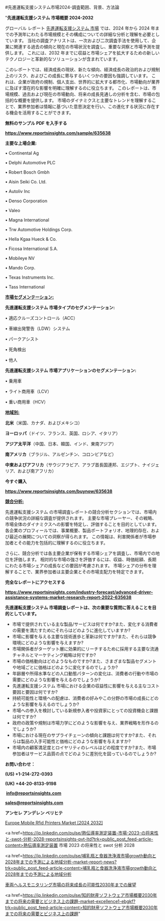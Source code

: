 #先進運転支援システム市場2024-調査範囲、背景、方法論

"<strong>先進運転支援システム 市場概要 2024-2032</strong>

グローバル レポート <a href=https://www.reportsinsights.com/sample/635638>先進運転支援システム 市場</a> では、2024 年から 2024 年までの予測年にわたる市場規模とその構成についての詳細な分析と理解を必要としています。 当社の調査アナリストは、一次および二次調査手法を使用して、企業に関連する過去の傾向と現在の市場状況を調査し、重要な洞察と市場予測を提供します。 これには、2032 年までに収益と市場シェアを拡大​​するための新しいテクノロジーと革新的なソリューションが含まれています。

このレポートでは、経済成長の現状、新たな傾向、経済成長の政治的および規制上のリスク、およびこの成長に寄与するいくつかの要因も強調しています。 これは、企業が政府の規制、個人支出、世界的に拡大する都市化、市場動向が業界に及ぼす潜在的な影響を明確に理解するのに役立ちます。 このレポートは、市場規模、過去および現在の市場動向、将来の成長見通しの分析を含む、市場の包括的な概要を提供します。 市場のダイナミクスと主要なトレンドを理解することで、業界参加者は情報に基づいた意思決定を行い、この進化する状況に存在する機会を活用することができます。

<strong><b>無料のサンプル PDF を入手する</b></strong>

<a href=https://www.reportsinsights.com/sample/635638><strong><u>https://www.reportsinsights.com/sample/635638</u></strong></a>

<strong>主要な上場企業:</strong>

• Continental Ag

• Delphi Automotive PLC

• Robert Bosch Gmbh

• Aisin Seiki Co. Ltd.

• Autoliv Inc

• Denso Corporation

• Valeo

• Magna International

• Trw Automotive Holdings Corp.

• Hella Kgaa Hueck & Co.

• Ficosa International S.A.

• Mobileye NV

• Mando Corp.

• Texas Instruments Inc.

• Tass International

<strong><u>市場セグメンテーション</u></strong><strong><u>:</u></strong>

<strong>先進運転支援システム 市場タイプのセグメンテーション:</strong>

• 適応クルーズコントロール（ACC）

• 車線出発警告（LDW）システム

• パークアシスト

• 死角検出

• 他人

<strong>先進運転支援システム 市場アプリケーションのセグメンテーション:</strong>

• 乗用車

• ライト商用車（LCV）

• 重い商用車（HCV）

<strong><u>地域別</u></strong><strong><u>:</u></strong>

<strong>北米</strong>（米国、カナダ、およびメキシコ）

<strong>ヨーロッパ</strong>（ドイツ、フランス、英国、ロシア、イタリア）

<strong>アジア太平洋</strong>（中国、日本、韓国、インド、東南アジア）

<strong>南アメリカ</strong>（ブラジル、アルゼンチン、コロンビアなど）

<strong>中東およびアフリカ</strong>（サウジアラビア、アラブ首長国連邦、エジプト、ナイジェリア、および南アフリカ）

<strong>今すぐ購入</strong>

<a href=https://www.reportsinsights.com/buynow/635638><strong><u>https://www.reportsinsights.com/buynow/635638</u></strong></a>

<strong><u>競合分析:</u></strong>

先進運転支援システム の市場調査レポートの競合分析セクションでは、市場内の競争状況の詳細な調査が提供されます。 主要な市場プレーヤー、その戦略、市場全体のダイナミクスへの影響を特定し、評価することを目的としています。 各企業のプロフィールでは、事業概要、製品ポートフォリオ、地理的存在、および最近の展開についての洞察が得られます。 この情報は、利害関係者が市場参加者とその能力を包括的に理解するのに役立ちます。

さらに、競合分析では各主要企業が保有する市場シェアを調査し、市場内での地位を評価します。 相対的な市場の強さを評価するには、収益、時価総額、長期にわたる市場シェアの成長などの要因が考慮されます。 市場シェアの分布を理解することで、業界参加者は主要企業とその市場支配力を特定できます。

<strong>完全なレポートにアクセスする</strong>

<a href=https://www.reportsinsights.com/industry-forecast/advanced-driver-assistance-systems-market-research-report-2022-635638><strong><u><b>https://www.reportsinsights.com/industry-forecast/advanced-driver-assistance-systems-market-research-report-2022-635638</b></u></strong></a>

<strong><b>先進運転支援システム 市場調査レポートは、次の重要な質問に答えることを目的としています。</b></strong>
<ul>
  <li>市場で提供されている主な製品/サービスは何ですか?また、変化する消費者の需要を満たすためにそれらはどのように進化していますか?</li>
  <li>市場に影響を与える主要な技術進歩と革新は何ですか?また、それらは競争環境にどのような影響を与えますか?</li>
  <li>市場関係者がターゲット層に効果的にリーチするために採用する主要な流通チャネルとマーケティング戦略は何ですか?</li>
  <li>市場の価格動向はどのようなものですか?また、さまざまな製品セグメントや地域ごとに価格はどのように変化するのでしょうか?</li>
  <li>年齢層や所得水準などの人口動態パターンの変化は、消費者の行動や市場の需要にどのような影響を与えるのでしょうか?</li>
  <li>先進運転支援システム 市場における企業の収益性に影響を与える主なコスト要因と要因は何ですか?</li>
  <li>持続可能性と環境への配慮は、消費者の好みやこの分野の市場の成長にどのような影響を与えるのでしょうか?</li>
  <li>市場への参入を検討している新規参入者や投資家にとっての投資機会と課題は何ですか?</li>
  <li>政府の政策や規制は市場力学にどのような影響を与え、業界戦略を形作るのでしょうか?</li>
  <li>市場における現在のサプライチェーンの傾向と課題は何ですか?また、それらは製品の入手可能性と価格にどのような影響を与えますか?</li>
  <li>市場内の顧客満足度とロイヤリティのレベルはどの程度ですか?また、市場参加者はサービス品質の点でどのように差別化を図っているのでしょうか?</li>
</ul>
<strong>お問い合わせ：</strong>

<strong>(US) +1-214-272-0393</strong>

<strong>(UK) +44-20-8133-9198</strong>

<strong> </strong><a href=info@reportsinsights.com><strong><u>info@reportsinsights.com</u></strong></a>

<a href=sales@reportsinsights.com><strong><u>sales@reportsinsights.com</u></strong></a>

<strong>アンセレ アンデレン ベリヒテ</strong>

<a href=https://www.linkedin.com/pulse/europe-mobile-rfid-printers-market-analysis-identifying-igkbf/>Europe Mobile Rfid Printers Market [2024 2032]</a>

<a href=https://jp.linkedin.com/pulse/熱伝導率測定装置-市場-2023-の将来性と-swot-分析-2028-reportsinsights-pvt-ltd?trk=public_post_feed-article-content>熱伝導率測定装置 市場 2023 の将来性と swot 分析 2028</a>

<a href=https://jp.linkedin.com/pulse/哺乳瓶と食器洗浄液市場growth動向と2028年までの予測による地域分析-market-report-news?trk=public_post_feed-article-content>哺乳瓶と食器洗浄液市場growth動向と2028年までの予測による地域分析</a>

<a href=https://www.linkedin.com/pulse/車両ヘルスモニタリング市場の将来成長の可能性2030年までの展望-reports-insights-expert/>車両ヘルスモニタリング市場の将来成長の可能性2030年までの展望</a>

<a href=https://jp.linkedin.com/pulse/知的財産ソフトウェア市場概要2030年までの将来の需要とビジネス上の課題-market-excellence1-ebgkf?trk=public_post_feed-article-content>知的財産ソフトウェア市場概要2030年までの将来の需要とビジネス上の課題</a>"
